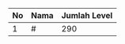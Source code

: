 | No | Nama            | Jumlah Level |
|----|-----------------|--------------|
| 1  | #    |    290        |
